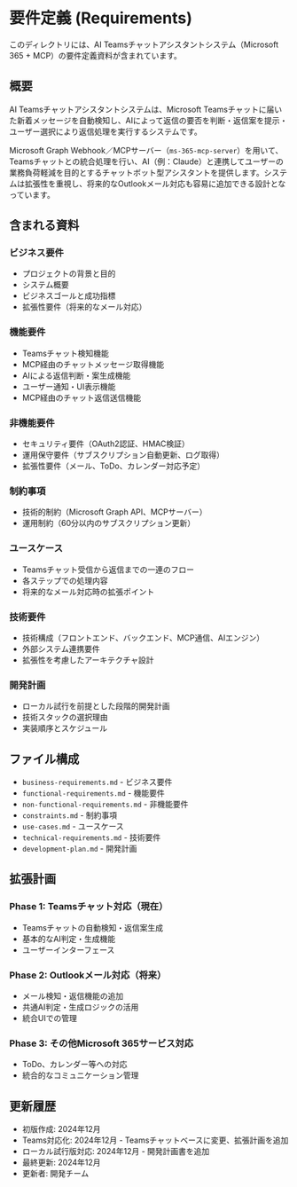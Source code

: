 # 要件定義 (Requirements)

このディレクトリには、AI Teamsチャットアシスタントシステム（Microsoft 365 + MCP）の要件定義資料が含まれています。

## 概要

AI Teamsチャットアシスタントシステムは、Microsoft Teamsチャットに届いた新着メッセージを自動検知し、AIによって返信の要否を判断・返信案を提示・ユーザー選択により返信処理を実行するシステムです。

Microsoft Graph Webhook／MCPサーバー（`ms-365-mcp-server`）を用いて、Teamsチャットとの統合処理を行い、AI（例：Claude）と連携してユーザーの業務負荷軽減を目的とするチャットボット型アシスタントを提供します。システムは拡張性を重視し、将来的なOutlookメール対応も容易に追加できる設計となっています。

## 含まれる資料

### ビジネス要件
- プロジェクトの背景と目的
- システム概要
- ビジネスゴールと成功指標
- 拡張性要件（将来的なメール対応）

### 機能要件
- Teamsチャット検知機能
- MCP経由のチャットメッセージ取得機能
- AIによる返信判断・案生成機能
- ユーザー通知・UI表示機能
- MCP経由のチャット返信送信機能

### 非機能要件
- セキュリティ要件（OAuth2認証、HMAC検証）
- 運用保守要件（サブスクリプション自動更新、ログ取得）
- 拡張性要件（メール、ToDo、カレンダー対応予定）

### 制約事項
- 技術的制約（Microsoft Graph API、MCPサーバー）
- 運用制約（60分以内のサブスクリプション更新）

### ユースケース
- Teamsチャット受信から返信までの一連のフロー
- 各ステップでの処理内容
- 将来的なメール対応時の拡張ポイント

### 技術要件
- 技術構成（フロントエンド、バックエンド、MCP通信、AIエンジン）
- 外部システム連携要件
- 拡張性を考慮したアーキテクチャ設計

### 開発計画
- ローカル試行を前提とした段階的開発計画
- 技術スタックの選択理由
- 実装順序とスケジュール

## ファイル構成

- `business-requirements.md` - ビジネス要件
- `functional-requirements.md` - 機能要件
- `non-functional-requirements.md` - 非機能要件
- `constraints.md` - 制約事項
- `use-cases.md` - ユースケース
- `technical-requirements.md` - 技術要件
- `development-plan.md` - 開発計画

## 拡張計画

### Phase 1: Teamsチャット対応（現在）
- Teamsチャットの自動検知・返信案生成
- 基本的なAI判定・生成機能
- ユーザーインターフェース

### Phase 2: Outlookメール対応（将来）
- メール検知・返信機能の追加
- 共通AI判定・生成ロジックの活用
- 統合UIでの管理

### Phase 3: その他Microsoft 365サービス対応
- ToDo、カレンダー等への対応
- 統合的なコミュニケーション管理

## 更新履歴

- 初版作成: 2024年12月
- Teams対応化: 2024年12月 - Teamsチャットベースに変更、拡張計画を追加
- ローカル試行版対応: 2024年12月 - 開発計画書を追加
- 最終更新: 2024年12月
- 更新者: 開発チーム
